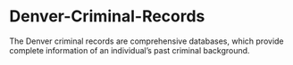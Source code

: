 # Denver-Criminal-Records
The Denver criminal records are comprehensive databases, which provide complete information of an individual’s past criminal background.
